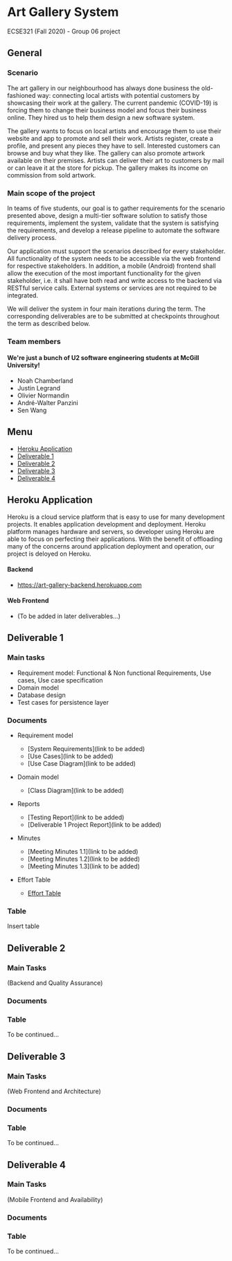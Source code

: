 # Art Gallery System
ECSE321 (Fall 2020) - Group 06 project

## General
### Scenario
The art gallery in our neighbourhood has always done business the old-fashioned way: connecting local artists
with potential customers by showcasing their work at the gallery. The current pandemic (COVID-19) is forcing them to change
their business model and focus their business online. They hired us to help them design a new software system.

The gallery wants to focus on local artists and encourage them to use their website and app to promote and sell
their work. Artists register, create a profile, and present any pieces they have to sell. Interested customers can
browse and buy what they like. The gallery can also promote artwork available on their premises. Artists can deliver
their art to customers by mail or can leave it at the store for pickup. The gallery makes its income on commission
from sold artwork.

### Main scope of the project
In teams of five students, our goal is to gather requirements for the scenario presented above, design a multi-tier software solution to satisfy those
requirements, implement the system, validate that the system is satisfying the requirements, and develop a release
pipeline to automate the software delivery process.

Our application must support the scenarios described for every stakeholder. All functionality of the system needs
to be accessible via the web frontend for respective stakeholders. In addition, a mobile (Android) frontend shall
allow the execution of the most important functionality for the given stakeholder, i.e. it shall have both read and
write access to the backend via RESTful service calls. External systems or services are not required to be integrated. 

We will deliver the system in four main iterations during the term. The corresponding deliverables are to be
submitted at checkpoints throughout the term as described below.

### Team members
#### We're just a bunch of U2 software engineering students at McGill University!
 - Noah Chamberland
 - Justin Legrand
 - Olivier Normandin
 - André-Walter Panzini
 - Sen Wang
 
## Menu
- [Heroku Application](https://github.com/McGill-ECSE321-Fall2020/project-group-06#HerokuApplication)
- [Deliverable 1](https://github.com/McGill-ECSE321-Fall2020/project-group-06#Deliverable1)
- [Deliverable 2](https://github.com/McGill-ECSE321-Fall2020/project-group-06#Deliverable2)
- [Deliverable 3](https://github.com/McGill-ECSE321-Fall2020/project-group-06#Deliverable3)
- [Deliverable 4](https://github.com/McGill-ECSE321-Fall2020/project-group-06#Deliverable4)

## Heroku Application

Heroku is a cloud service platform that is easy to use for many development projects. It enables application development and deployment. Heroku platform manages hardware and servers, so developer using Heroku are able to focus on perfecting their applications. With the benefit of offloading many of the concerns around application deployment and operation, our project is deloyed on Heroku.

#### Backend
- https://art-gallery-backend.herokuapp.com

#### Web Frontend
- (To be added in later deliverables...)

## Deliverable 1
### Main tasks
- Requirement model: Functional & Non functional Requirements, Use cases, Use case specification
- Domain model
- Database design
- Test cases for persistence layer

### Documents
- Requirement model
  - [System Requirements](link to be added)
  - [Use Cases](link to be added)
  - [Use Case Diagram](link to be added)
  
- Domain model
  - [Class Diagram](link to be added)

- Reports
  - [Testing Report](link to be added)
  - [Deliverable 1 Project Report](link to be added)

- Minutes
  - [Meeting Minutes 1.1](link to be added)
  - [Meeting Minutes 1.2](link to be added)
  - [Meeting Minutes 1.3](link to be added)
  
- Effort Table
  - [Effort Table](https://github.com/McGill-ECSE321-Fall2020/project-group-06#Table)

### Table
Insert table

## Deliverable 2
### Main Tasks
(Backend and Quality Assurance)
### Documents

### Table

To be continued...

## Deliverable 3
### Main Tasks
(Web Frontend and Architecture)
### Documents

### Table

To be continued...

## Deliverable 4
### Main Tasks
(Mobile Frontend and Availability)
### Documents

### Table

To be continued...
